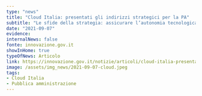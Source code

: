 ```yaml
---
type: "news"
title: "Cloud Italia: presentati gli indirizzi strategici per la PA"
subtitle: "Le sfide della strategia: assicurare l’autonomia tecnologica del Paese, garantire il controllo sui dati e aumentare la resilienza dei servizi digitali"
date: "2021-09-07"
evidence:
internalNews: false
fonte: innovazione.gov.it
showInHome: true
typeOfNews: Articolo
link: https://innovazione.gov.it/notizie/articoli/cloud-italia-presentati-gli-indirizzi-strategici-per-la-pubblica-amministrazione/
image: /assets/img_news/2021-09-07-cloud.jpeg
tags:
- Cloud Italia
- Pubblica amministrazione
---
```


